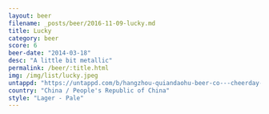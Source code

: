 ```yaml
---
layout: beer
filename: _posts/beer/2016-11-09-lucky.md
title: Lucky
category: beer
score: 6
beer-date: "2014-03-18"
desc: "A little bit metallic"
permalink: /beer/:title.html
img: /img/list/lucky.jpeg
untappd: "https://untappd.com/b/hangzhou-quiandaohu-beer-co---cheerday-brewery--lucky-beer--lucky-buddha-/50983"
country: "China / People's Republic of China"
style: "Lager - Pale"
---
```

